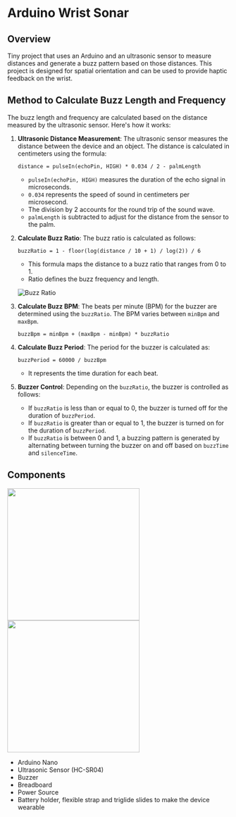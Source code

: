 # Arduino Wrist Sonar

## Overview

Tiny project that uses an Arduino and an ultrasonic sensor to measure distances and generate a buzz pattern based on those distances. This project is designed for spatial orientation and can be used to provide haptic feedback on the wrist.

## Method to Calculate Buzz Length and Frequency

The buzz length and frequency are calculated based on the distance measured by the ultrasonic sensor. Here's how it works:

1. **Ultrasonic Distance Measurement**: The ultrasonic sensor measures the distance between the device and an object. The distance is calculated in centimeters using the formula:

   ```distance = pulseIn(echoPin, HIGH) * 0.034 / 2 - palmLength```

   - `pulseIn(echoPin, HIGH)` measures the duration of the echo signal in microseconds.
   - `0.034` represents the speed of sound in centimeters per microsecond.
   - The division by 2 accounts for the round trip of the sound wave.
   - `palmLength` is subtracted to adjust for the distance from the sensor to the palm.

2. **Calculate Buzz Ratio**: The buzz ratio is calculated as follows:

   ```buzzRatio = 1 - floor(log(distance / 10 + 1) / log(2)) / 6```

   - This formula maps the distance to a buzz ratio that ranges from 0 to 1.
   - Ratio defines the buzz frequency and length.

   ![Buzz Ratio](imgs/ratio.png)

3. **Calculate Buzz BPM**: The beats per minute (BPM) for the buzzer are determined using the `buzzRatio`. The BPM varies between `minBpm` and `maxBpm`.

   ```buzzBpm = minBpm + (maxBpm - minBpm) * buzzRatio```

4. **Calculate Buzz Period**: The period for the buzzer is calculated as:

   ```buzzPeriod = 60000 / buzzBpm```

   - It represents the time duration for each beat.

5. **Buzzer Control**: Depending on the `buzzRatio`, the buzzer is controlled as follows:
   - If `buzzRatio` is less than or equal to 0, the buzzer is turned off for the duration of `buzzPeriod`.
   - If `buzzRatio` is greater than or equal to 1, the buzzer is turned on for the duration of `buzzPeriod`.
   - If `buzzRatio` is between 0 and 1, a buzzing pattern is generated by alternating between turning the buzzer on and off based on `buzzTime` and `silenceTime`.

## Components

<p float="left">
  <img src="imgs/photo.png" height="300"/>
  <img src="imgs/sketch.png" height="300"/> 
</p>

- Arduino Nano
- Ultrasonic Sensor (HC-SR04)
- Buzzer
- Breadboard
- Power Source
- Battery holder, flexible strap and triglide slides to make the device wearable